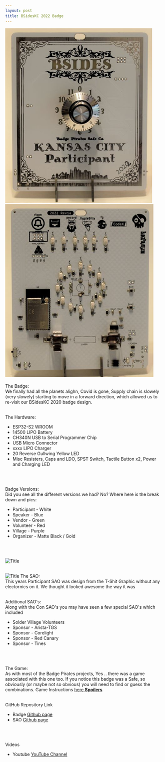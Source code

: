 ```yaml
---
layout: post
title: BSidesKC 2022 Badge
---
```


![Title](/images/BSidesKC22_BadgeFront_sm.JPG)![Title](/images/BSidesKC22_BadgeBack_sm.JPG)<br><br>
The Badge: <br>
We finally had all the planets alighn, Covid is gone, Supply chain is slowely (very slowely) starting to move in a forward direction, which allowed us to re-visit our BSidesKC 2020 badge design. 
<br>
<br>

The Hardware:
- ESP32-S2 WROOM
- 14500 LIPO Battery
- CH340N USB to Serial Programmer Chip
- USB Micro Connector
- xxxx LIPO Charger
- 20 Reverse Gullwing Yellow LED
- Misc Resisters, Caps and LDO, SPST Switch, Tactile Button x2, Power and Charging LED
<br>
<br>

Badge Versions: <br>
Did you see all the different versions we had? No? Where here is the break down and pics:
- Participant - White
- Speaker - Blue
- Vendor - Green
- Volunteer - Red
- Village - Purple
- Organizer - Matte Black / Gold
<br>
<br>

![Title](/images/BSideskC22_Variants.PNG)
<br>
<br>

![Title](/images/BSidesKC22_SAO.jpg)
The SAO: <br>
This years Participant SAO was design from the T-Shit Graphic without any electornics on it. We thought it looked awesome the way it was
<br>
<br>

Additional SAO's: <br>
Along with the Con SAO's you may have seen a few special SAO's which included
- Solder Village Volunteers
- Sponsor - Arista-TGS
- Sponsor - Corelight
- Sponsor - Red Canary
- Sponsor - Tines
 <br>
 <br>

The Game: <br>
As with most of the Badge Pirates projects, Yes .. there was a game associated with this one too. If you notice this badge was a Safe, so obviously (or maybe not so obvious) you will need to find or guess the combinations. 
Game Instructions [here **Spoilers**](http://challenges.cryptochallenges.com/BC/2022/BSides22.html)
 <br>
 <br>
 
GitHub Repository Link <br>
- Badge [Github page](https://github.com/BadgePiratesLLC/BSidesKC_2022/) <br>
- SAO [Github page](https://github.com/BadgePiratesLLC/BSidesKC_2022/) <br>
<br>
<br>

Videos
- Youtube [YouTube Channel](https://www.youtube.com/channel/UCRVegJ2Y7m-8vIXnG0BIhyw/featured/) 
